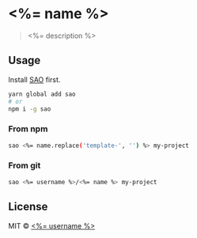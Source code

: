 # <%= name %>

> <%= description %>

## Usage

Install [SAO](https://github.com/egoist/sao) first.

```bash
yarn global add sao
# or
npm i -g sao
```

### From npm

```bash
sao <%= name.replace('template-', '') %> my-project
```

### From git

```bash
sao <%= username %>/<%= name %> my-project
```

## License

MIT &copy; [<%= username %>](<%= website %>)
